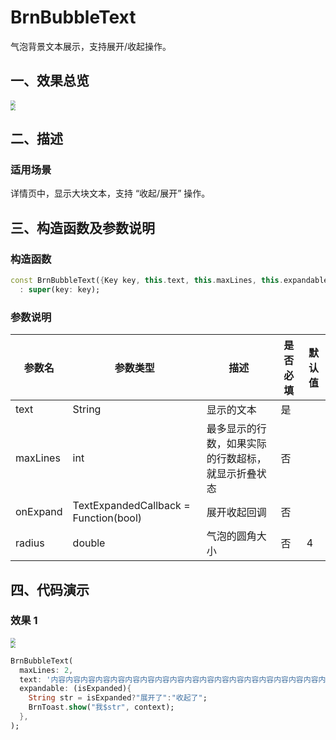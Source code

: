 # BrnBubbleText

气泡背景文本展示，支持展开/收起操作。

## 一、效果总览

<img src="./img/bubbleTextExpaned.png" style="zoom:50%;" />
<br/>
<img src="./img/bubbleTextCollapsed.png" style="zoom:50%;" />

## 二、描述

### 适用场景

详情页中，显示大块文本，支持 “收起/展开” 操作。

## 三、构造函数及参数说明

### 构造函数

```dart
const BrnBubbleText({Key key, this.text, this.maxLines, this.expandable, this.radius = 4})
  : super(key: key);
```

### 参数说明

| **参数名** | **参数类型**                          | **描述**                                           | **是否必填** | **默认值** |
| ---------- | ------------------------------------- | -------------------------------------------------- | ------------ | ---------- |
| text       | String                                | 显示的文本                                         | 是           |            |
| maxLines   | int                                   | 最多显示的行数，如果实际的行数超标，就显示折叠状态 | 否           |            |
| onExpand   | TextExpandedCallback = Function(bool) | 展开收起回调                                       | 否           |            |
| radius     | double                                | 气泡的圆角大小                                     | 否           | 4          |

## 四、代码演示

### 效果 1

<img src="./img/bubbleTextExpaned.png" style="zoom:50%;" />
<br />
<img src="./img/bubbleTextCollapsed.png" style="zoom:50%;" />

```dart
BrnBubbleText(
  maxLines: 2,
  text: '内容内容内容内容内容内容内容内容内容内容内容内容内容内容内容内容内容内容内容内容内容内容内容内容内容内容内容内容内容内容',
  expandable: (isExpanded){
    String str = isExpanded?"展开了":"收起了";
    BrnToast.show("我$str", context);
  },
);
```
